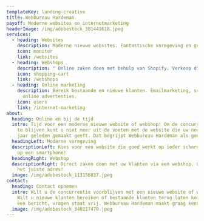 ```yaml
---
templateKey: landing-creative
title: Webbureau Hardeman
payoff: Moderne websites en internetmarketing
headerImage: /img/adobestock_301441618.jpeg
services:
  - heading: Websites
    description: Moderne nieuwe websites. Fantastische vormgeving en gemakkelijk onderhoud.
    icon: monitor
    link: /websites
  - heading: Webshops
    description: " Online zaken doen met behulp van Shopify. Verkoop direct aan uw klanten."
    icon: shopping-cart
    link: /webshops
  - heading: Online marketing
    description: Bereik bestaande en nieuwe klanten. Emailmarketing, social media en
      online advertenties.
    icon: users
    link: /internet-marketing
about:
  heading: Online en bij de tijd
  intro: Tijd voor een moderne nieuwe website of webshop! Om de concurrentie voor
    te blijven kunt u niet meer uit de voeten met de website die uw neefje tien
    jaar geleden gemaakt geeft. Dat begrijpt Webbureau Hardeman als geen ander.
  headingLeft: Moderne vormgeving
  descriptionLeft: Kies voor een website die goed werkt op ieder scherm, en zeker
    op een smartphone!
  headingRight: Webshop
  descriptionRight: Direct zaken doen met uw klanten via een webshop. U bent aan
    het juiste adres!
  image: /img/adobestock_113156837.jpeg
contact:
  heading: Contact opnemen
  intro: Wilt u de concurrentie voorblijven met een nieuwe website of webshop?
    Wilt u nieuwe klanten bereiken of bestaande klanten terug laten komen? Stuur
    een bericht, vragen staat vrij. Webbureau Hardeman maakt graag kennis!
  image: /img/adobestock_340217470.jpeg
---
```

